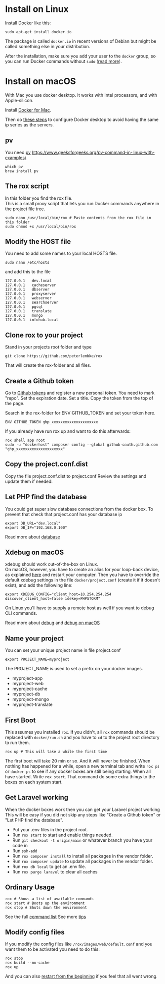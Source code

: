 # Install on Linux

Install Docker like this:

```
sudo apt-get install docker.io
```

The package is called `docker.io` in recent versions of Debian but might be called something else in your distribution.

After the installation, make sure you add your user to the `docker` group, so you can run Docker commands without `sudo` ([read more](https://docs.docker.com/engine/installation/linux/linux-postinstall/)).

# Install on macOS

With Mac you use docker desktop. It works with Intel processors, and with Apple-silicon.

Install [Docker for Mac](https://docs.docker.com/docker-for-mac/install/).

Then do [these steps](documentation/tips.md#factory-reset-docker-desktop) to configure Docker desktop to avoid having the same ip series as the servers.

## pv
You need [pv](http://www.ivarch.com/programs/pv.shtml)
https://www.geeksforgeeks.org/pv-command-in-linux-with-examples/

```
which pv
brew install pv
```

## The rox script

In this folder you find the rox file.  
This is a small proxy script that lets you run Docker commands anywhere in the project file tree.
```
sudo nano /usr/local/bin/rox # Paste contents from the rox file in this folder
sudo chmod +x /usr/local/bin/rox
```

## Modify the HOST file
You need to add some names to your local HOSTS file.
```
sudo nano /etc/hosts
```
and add this to the file
```
127.0.0.1   dev.local
127.0.0.1   cacheserver
127.0.0.1   dbserver
127.0.0.1   proxyserver
127.0.0.1   webserver
127.0.0.1   searchserver
127.0.0.1   pgsql
127.0.0.1   translate
127.0.0.1   mongo
127.0.0.1  infohub.local
```

## Clone rox to your project
Stand in your projects root folder and type
```
git clone https://github.com/peterlembke/rox 
```
That will create the rox-folder and all files.

## Create a Github token
Go to [Github tokens](https://github.com/settings/tokens) and register a new personal token.
You need to mark "repo". Set the expiration date. Set a title. Copy the token from the top of the page.

Search in the rox-folder for ENV GITHUB_TOKEN and set your token here.
``` 
ENV GITHUB_TOKEN ghp_xxxxxxxxxxxxxxxxxxxxx
```

If you already have run rox up and want to do this afterwards:
```
rox shell app root
sudo -u "dockerhost" composer config --global github-oauth.github.com "ghp_xxxxxxxxxxxxxxxxxxxxx" 
```

## Copy the project.conf.dist
Copy the file project.conf.dist to project.conf
Review the settings and update them if needed.

## Let PHP find the database
You could get super slow database connections from the docker box.
To prevent that check that project.conf has your database ip
```
export DB_URL="dev.local"
export DB_IP="192.168.0.100"
```
Read more about [database](documentation/database.md)

## Xdebug on macOS
xdebug should work out-of-the-box on Linux.  
On macOS, however, you have to create an alias for your loop-back device, as explained [here](https://gist.github.com/ralphschindler/535dc5916ccbd06f53c1b0ee5a868c93) and restart your computer. Then you have to override the default xdebug settings in the file `docker/project.conf` (create it if it doesn't exist), and add the following line:
```
export XDEBUG_CONFIG="client_host=10.254.254.254 discover_client_host=false idekey=PHPSTORM"
```
On Linux you'll have to supply a remote host as well if you want to debug CLI commands.

Read more about [debug](documentation/debug.md) and [debug on macOS](documentation/xdebug-mac.md)

## Name your project

You can set your unique project name in file project.conf
``` 
export PROJECT_NAME=myproject
```
The PROJECT_NAME is used to set a prefix on your docker images.

* myproject-app 
* myproject-web 
* myproject-cache 
* myproject-db 
* myproject-mongo 
* myproject-translate

## First Boot
This assumes you installed `rox`. If you didn't, all `rox` commands should be replaced
with `docker/run.sh` and you have to `cd` to the project root directory to run them.
```
rox up # This will take a while the first time
```
The first boot will take 20 min or so. And it will never be finished. When nothing has happened for a while, open a new terminal tab and write `rox ps` or `docker ps` to see if any docker boxes are still being starting.
When all have started. Write `rox start`. That command do some extra things to the boxes on each system start.

## Get Laravel working
When the docker boxes work then you can get your Laravel project working
This will be easy if you did not skip any steps like "Create a Github token" or "Let PHP find the database".

* Put your .env files in the project root.
* Run `rox start` to start and enable things needed.
* Run `git checkout -t origin/main` or whatever branch you have your code in
* Run `ssh-add`
* Run `rox composer install` to install all packages in the vendor folder.
* Run `rox composer update` to update all packages in the vendor folder.
* Run `rox db local` to get an .env file.
* Run `rox purge laravel` to clear all caches

## Ordinary Usage
```
rox # Shows a list of available commands
rox start # Boots up the environment
rox stop # Shuts down the environment
```
See the full [command list](documentation/commands.md)
See more [tips](documentation/tips.md)

## Modify config files
If you modify the config files like `/rox/images/web/default.conf` and you want them to be activated you need to do this:
```
rox stop  
rox build --no-cache
rox up
```
And you can also [restart from the beginning](documentation/restart-from-beginning.md) if you feel that all went wrong.
